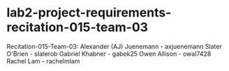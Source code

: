 # lab2-project-requirements-recitation-015-team-03

Recitation-015-Team-03:
Alexander (AJ) Juenemann - axjuenemann
Slater O'Brien - slaterob
Gabriel Khabner - gabek25
Owen Allison - owal7428
Rachel Lam - rachelmlam
